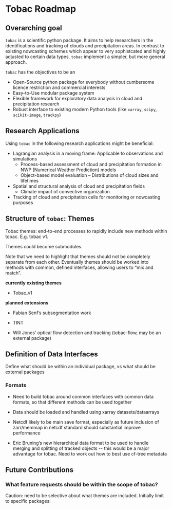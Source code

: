 # Tobac Roadmap

## Overarching goal
`tobac` is a scientific python package. It aims to help researchers in the identifications and tracking of clouds and precipitation areas. In contrast to existing nowcasting schemes which appear to very sophistcated and highly adjusted to certain data types, `tobac` implement a simpler, but more general approach.

`tobac` has the objectives to be an

* Open-Source python package for everybody without cumbersome licence restriction and commercial interests
* Easy-to-Use modular package system
* Flexible framework for exploratory data analysis in cloud and precipitation research
* Robust interface to existing modern Python tools (like `xarray`, `scipy`, `scikit-image`, `trackpy`)

## Research Applications
Using `tobac` in the following research applications might be beneficial:  

* Lagrangian analysis in a moving frame: Applicable to observations and simulations
  * Process-based assessment of cloud and precipitation formation in NWP (Numerical Weather Prediction) models
  * Object-based model evaluation – Distributions of cloud sizes and lifetimes
* Spatial and structural analysis of cloud and precipitation fields 
  * Climate impact of convective organization
* Tracking of cloud and precipitation cells for monitoring or nowcasting purposes




## Structure of `tobac`: Themes
Tobac themes: end-to-end processes to rapidly include new methods within tobac. E.g. tobac v1.

Themes could become submodules.

Note that we need to highlight that themes should not be completely separate from each other. Eventually themes should be worked into methods with common, defined interfaces, allowing users to “mix and match”.

**currently existing themes**
* Tobac_v1

**planned extensions**
* Fabian Senf’s subsegmentation work

* TINT

* Will Jones’ optical flow detection and tracking (tobac-flow, may be an external package)

## Definition of Data Interfaces

Define what should be within an individual package, vs what should be external packages

### Formats

* Need to build tobac around common interfaces with common data formats, so that different methods can be used together

* Data should be loaded and handled using xarray datasets/dataarrays

* Netcdf likely to be main save format, especially as future inclusion of zarr/memmap in netcdf standard should substantial improve performance

* Eric Bruning’s new hierarchical data format to be used to handle merging and splitting of tracked objects -- this would be a major advantage for tobac. Need to work out how to best use cf-tree metadata

## Future Contributions

### What feature requests should be within the scope of tobac?

Caution: need to be selective about what themes are included. Initially limit to specific packages:


        

   

        



            
